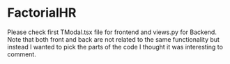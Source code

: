 # FactorialHR

Please check first TModal.tsx file for frontend and views.py for Backend.<br/>
Note that both front and back are not related to the same functionality but instead I wanted to pick the parts of the code I thought
it was interesting to comment.


